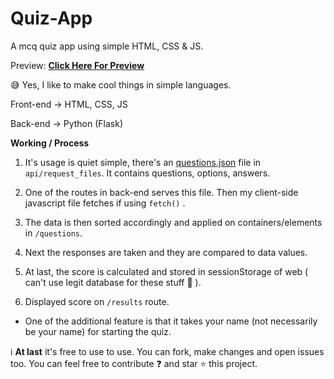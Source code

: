 # Quiz-App
A mcq quiz app using simple HTML, CSS &amp; JS.

Preview: **[Click Here For Preview](https://quizware.vercel.app)**

😅 Yes, I like to make cool things in simple languages.

Front-end → HTML, CSS, JS

Back-end → Python (Flask)

**Working / Process**

1. It's usage is quiet simple, there's an [questions.json](https://github.com/GripZViSx/Quiz-App/blob/main/api/request_files/questions.json) file in `api/request_files`. It contains questions, options, answers. 

2. One of the routes in back-end serves this file. Then my client-side javascript file fetches if using `fetch()` .

3. The data is then sorted accordingly and applied on containers/elements in `/questions`.

4. Next the responses are taken and they are compared to data values.

5. At last, the score is calculated and stored in sessionStorage of web ( can't use legit database for these stuff 😬 ).

6. Displayed score on `/results` route.

- One of the additional feature is that it takes your name (not necessarily be your name) for starting the quiz.



ℹ️ __At last__ it's free to use to use. You can fork, make changes and open issues too. You can feel free to contribute ❓ and star ⭐ this project.
